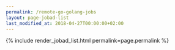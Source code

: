 ```yaml
---
permalink: /remote-go-golang-jobs
layout: page-jobad-list
last_modified_at: 2018-04-27T00:00:00+02:00
---
```

{% include render_jobad_list.html permalink=page.permalink %}
